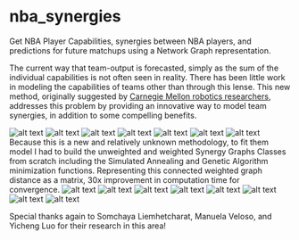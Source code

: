# nba_synergies

Get NBA Player Capabilities, synergies between NBA players, and predictions for future matchups using a Network Graph representation.

The current way that team-output is forecasted, simply as the sum of the individual capabilities is not often seen in reality.
There has been little work in modeling the capabilities of teams other than through this lense.
This new method, originally suggested by [Carnegie Mellon robotics researchers](https://github.com/cfbxf8/nba_synergies/tree/master/research%20papers), addresses this problem by providing an innovative way to model team synergies, in addition to some compelling benefits.

![alt text](https://github.com/cfbxf8/nba_synergies/blob/master/imgs/Presentation.001.jpeg)
![alt text](https://github.com/cfbxf8/nba_synergies/blob/master/imgs/Presentation.002.jpeg)
![alt text](https://github.com/cfbxf8/nba_synergies/blob/master/imgs/Presentation.003.jpeg)
![alt text](https://github.com/cfbxf8/nba_synergies/blob/master/imgs/Presentation.004.jpeg)
![alt text](https://github.com/cfbxf8/nba_synergies/blob/master/imgs/Presentation.005.jpeg)
![alt text](https://github.com/cfbxf8/nba_synergies/blob/master/imgs/Presentation.006.jpeg)
![alt text](https://github.com/cfbxf8/nba_synergies/blob/master/imgs/Presentation.007.jpeg)
Because this is a new and relatively unknown methodology, to fit them model I had to build the unweighted and weighted Synergy Graphs Classes from scratch including the Simulated Annealing and Genetic Algorithm minimization functions.
Representing this connected weighted graph distance as a matrix, 30x improvement in computation time for convergence.
![alt text](https://github.com/cfbxf8/nba_synergies/blob/master/imgs/Presentation.008.jpeg)
![alt text](https://github.com/cfbxf8/nba_synergies/blob/master/imgs/Presentation.009.jpeg)
![alt text](https://github.com/cfbxf8/nba_synergies/blob/master/imgs/Presentation.010.jpeg)
![alt text](https://github.com/cfbxf8/nba_synergies/blob/master/imgs/Presentation.011.jpeg)
![alt text](https://github.com/cfbxf8/nba_synergies/blob/master/imgs/Presentation.012.jpeg)
![alt text](https://github.com/cfbxf8/nba_synergies/blob/master/imgs/Presentation.013.jpeg)
![alt text](https://github.com/cfbxf8/nba_synergies/blob/master/imgs/Presentation.014.jpeg)
![alt text](https://github.com/cfbxf8/nba_synergies/blob/master/imgs/Presentation.015.jpeg)

Special thanks again to Somchaya Liemhetcharat, Manuela Veloso, and Yicheng Luo for their research in this area!
